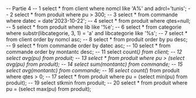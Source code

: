  -- Partie 4
-- 1
select * from client where nomcl like 'A%' and adrcl='tunis';
-- 2
select * from produit where pu > 300;
-- 3
select * from commande where datec = date'2023-10-22';
-- 4
select * from produit where qtes=null;
-- 5
select * from produit where lib like '%e';
-- 6
select * from categorie 
where substr(libcategorie, 3, 1) = 'a' and libcategorie like '%s';
-- 7
select * from client order by nomcl asc;
-- 8
select * from produit order by pu desc;
-- 9
select * from commande order by datec asc;
-- 10
select * from commande order by montantc desc;
-- 11
select count(*) from client;
-- 12
select avg(pu) from produit;
-- 13
select * from produit where pu > (select avg(pu) from produit);
-- 14
select sum(montantc) from commande;
-- 15
select avg(montantc) from commande;
-- 16
select count(*) from produit where qtes > 0;
-- 17
select * from produit where pu = (select min(pu) from produit);
-- 19
select stkmin from produit;
-- 20 
select * from produit where pu = (select max(pu) from produit);
